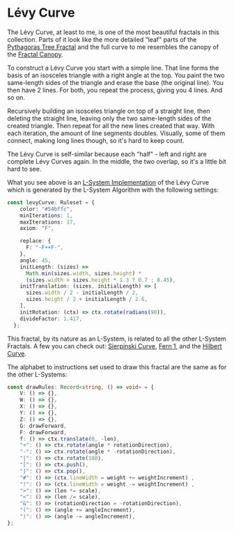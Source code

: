 # Lévy Curve

The Lévy Curve, at least to me, is one of the most beautiful fractals in this collection. Parts of it look like the more detailed "leaf" parts of the [Pythagoras Tree Fractal](https://en.wikipedia.org/wiki/Pythagoras_tree_(fractal)) and the full curve to me resembles the canopy of the [Fractal Canopy](/fractal-canopy). 

To construct a Lévy Curve you start with a simple line. That line forms the basis of an isosceles triangle with a right angle at the top. You paint the two same-length sides of the triangle and erase the base (the original line). You then have 2 lines. For both, you repeat the process, giving you 4 lines. And so on. 

Recursively building an isosceles triangle on top of a straight line, then deleting the straight line, leaving only the two same-length sides of the created triangle. Then repeat for all the new lines created that way. With each iteration, the amount of line segments doubles. Visually, some of them connect, making long lines though, so it's hard to keep count.

The Lévy Curve is self-similar because each "half" - left and right are complete Lévy Curves again. In the middle, the two overlap, so it's a little bit hard to see. 

What you see above is an [L-System Implementation](https://en.wikipedia.org/wiki/L-system) of the Lévy Curve which is generated by the L-System Algorithm with the following settings: 

```ts
const levyCurve: Ruleset = {
    color: "#54bffc",
    minIterations: 1,
    maxIterations: 17,
    axiom: "F",

    replace: {
      F: "-F++F-",
    },
    angle: 45,
    initLength: (sizes) =>
      Math.min(sizes.width, sizes.height) *
      (sizes.width > sizes.height * 1.3 ? 0.7 : 0.45),
    initTranslation: (sizes, initialLength) => [
      sizes.width / 2 - initialLength / 2,
      sizes.height / 2 + initialLength / 2.6,
    ],
    initRotation: (ctx) => ctx.rotate(radians(90)),
    divideFactor: 1.417,
  };
```

This fractal, by its nature as an L-System, is related to all the other L-System Fractals. A few you can check out: [Sierpinski Curve](/l-system/sierpinski-curve), [Fern 1](/l-system/fern-1), and the [Hilbert Curve](/l-system/hilbert-curve).

The alphabet to instructions set used to draw this fractal are the same as for the other L-Systems:

```ts
const drawRules: Record<string, () => void> = {
    V: () => {},
    W: () => {},
    X: () => {},
    Y: () => {},
    Z: () => {},
    G: drawForward,
    F: drawForward,
    f: () => ctx.translate(0, -len),
    "+": () => ctx.rotate(angle * rotationDirection),
    "-": () => ctx.rotate(angle * -rotationDirection),
    "|": () => ctx.rotate(180),
    "[": () => ctx.push(),
    "]": () => ctx.pop(),
    "#": () => (ctx.lineWidth = weight += weightIncrement) ,
    "!": () => (ctx.lineWidth = weight -= weightIncrement) ,
    ">": () => (len *= scale),
    "<": () => (len /= scale),
    "&": () => (rotationDirection = -rotationDirection),
    "(": () => (angle += angleIncrement),
    ")": () => (angle -= angleIncrement),
};
```